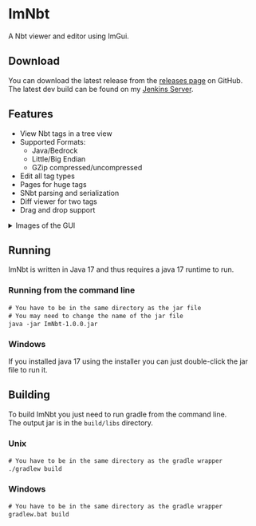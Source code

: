 # ImNbt
A Nbt viewer and editor using ImGui.

## Download
You can download the latest release from the [releases page](https://github.com/Lenni0451/ImNbt/releases/latest) on GitHub.\
The latest dev build can be found on my [Jenkins Server](https://build.lenni0451.net/job/ImNbt/).

## Features
 - View Nbt tags in a tree view
 - Supported Formats:
   - Java/Bedrock
   - Little/Big Endian
   - GZip compressed/uncompressed
 - Edit all tag types
 - Pages for huge tags
 - SNbt parsing and serialization
 - Diff viewer for two tags
 - Drag and drop support

<details>
    <summary>Images of the GUI</summary>

### Main window
![Main window](images/main.jpg)
### Open file
![Open file](images/open.jpg)
### Opened tag
![Loaded tag](images/tag.jpg)
### Edit tag
![Edit string tag](images/edit_string.jpg)
### Diff two tags
![Diff two tags](images/diff.jpg)
</details>

## Running
ImNbt is written in Java 17 and thus requires a java 17 runtime to run.

### Running from the command line
`````shell
# You have to be in the same directory as the jar file
# You may need to change the name of the jar file
java -jar ImNbt-1.0.0.jar
`````

### Windows
If you installed java 17 using the installer you can just double-click the jar file to run it.

## Building
To build ImNbt you just need to run gradle from the command line.\
The output jar is in the `build/libs` directory.

### Unix
`````shell
# You have to be in the same directory as the gradle wrapper
./gradlew build
`````

### Windows
`````shell
# You have to be in the same directory as the gradle wrapper
gradlew.bat build
`````
